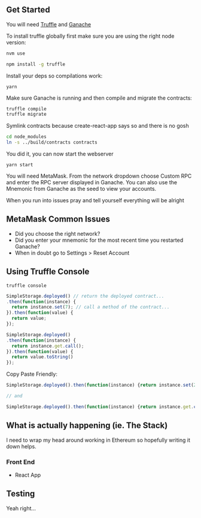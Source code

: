 ## Get Started

You will need [Truffle](https://truffleframework.com/) and [Ganache](https://truffleframework.com/ganache)

To install truffle globally first make sure you are using the right node version:

```bash
nvm use
```

```bash
npm install -g truffle
```

Install your deps so compilations work:

```
yarn
```

Make sure Ganache is running and then compile and migrate the contracts:

```bash
truffle compile
truffle migrate
```

Symlink contracts because create-react-app says so and there is no gosh

```bash
cd node_modules
ln -s ../build/contracts contracts
```

You did it, you can now start the webserver

```
yarn start
```

You will need MetaMask. From the network dropdown choose Custom RPC and enter the RPC server displayed in Ganache. You can also use the Mnemonic from Ganache as the seed to view your accounts.

When you run into issues pray and tell yourself everything will be alright

## MetaMask Common Issues

- Did you choose the right network?
- Did you enter your mnemonic for the most recent time you restarted Ganache?
- When in doubt go to Settings > Reset Account

## Using Truffle Console

`truffle console`

```js
SimpleStorage.deployed() // return the deployed contract...
.then(function(instance) {
  return instance.set(7); // call a method of the contract...
}).then(function(value) {
  return value;
});
```

```js
SimpleStorage.deployed()
.then(function(instance) {
  return instance.get.call();
}).then(function(value) {
  return value.toString()
});
```

Copy Paste Friendly:

```js
SimpleStorage.deployed().then(function(instance) {return instance.set(2);}).then(function(value) {return value;});

// and

SimpleStorage.deployed().then(function(instance) {return instance.get.call();}).then(function(value) {return value.toString()});
```

## What is actually happening (ie. The Stack)

I need to wrap my head around working in Ethereum so hopefully writing it down helps.

### Front End

- React App 

## Testing

Yeah right...
